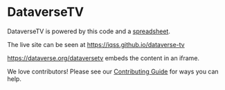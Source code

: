 # DataverseTV

DataverseTV is powered by this code and a [spreadsheet][].

The live site can be seen at https://iqss.github.io/dataverse-tv

https://dataverse.org/dataversetv embeds the content in an iframe.

We love contributors! Please see our [Contributing Guide][] for ways you can help.

[spreadsheet]: https://docs.google.com/spreadsheets/d/1uVk_57Ek_A49sLZ5OKdI6QASKloWNzykni3kcYNzpxA/edit#gid=0
[Contributing Guide]: CONTRIBUTING.md
